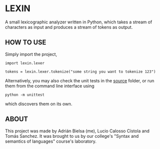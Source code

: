 # LEXIN
A small lexicographic analyzer written in Python, which takes a stream of characters as input and produces a stream of tokens as output.
## HOW TO USE
Simply import the project,
```
import lexin.lexer

tokens = lexin.lexer.tokenize("some string you want to tokenize 123")
```
Alternatively, you may also check the unit tests in the [source](source/) folder, or run them
from the command line interface using
```
python -m unittest
```
which discovers them on its own.
## ABOUT
This project was made by Adrián Bielsa (me), Lucio Calosso Cístola and Tomás Sanchez. It was brought to us by our college's "Syntax and semantics of languages" course's laboratory.
